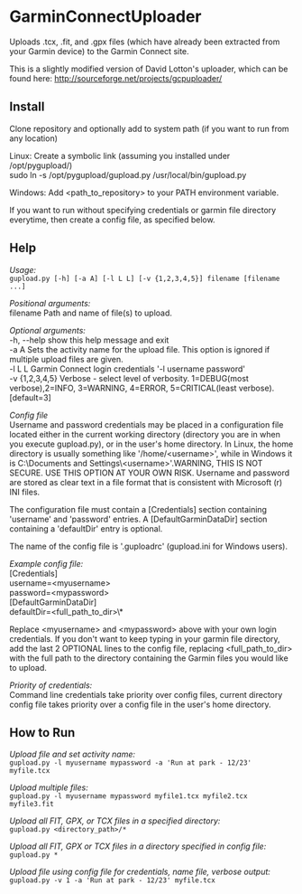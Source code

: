 GarminConnectUploader
=====================

Uploads .tcx, .fit, and .gpx files (which have already been extracted from your Garmin device) to the Garmin Connect site.

This is a slightly modified version of David Lotton's uploader, which can be found here:
http://sourceforge.net/projects/gcpuploader/

Install
----------------------

Clone repository and optionally add to system path (if you want to run from any location)

Linux: 
Create a symbolic link (assuming you installed under /opt/pygupload/)  
sudo ln -s /opt/pygupload/gupload.py /usr/local/bin/gupload.py

Windows:
Add \<path_to_repository\> to your PATH environment variable.

If you want to run without specifying credentials or garmin file directory everytime, then create a config file, as specified below.


Help
-----------------------

*Usage:*  
`gupload.py [-h] [-a A] [-l L L] [-v {1,2,3,4,5}] filename [filename ...]`

*Positional arguments:*  
    filename Path and name of file(s) to upload.

*Optional arguments:*  
  -h, --help show this help message and exit  
  -a A Sets the activity name for the upload file. This option is ignored if multiple upload files are given.  
  -l L L Garmin Connect login credentials '-l username password'  
  -v {1,2,3,4,5} Verbose - select level of verbosity. 1=DEBUG(most verbose),2=INFO, 3=WARNING, 4=ERROR, 5=CRITICAL(least verbose). [default=3]

*Config file*  
Username and password credentials may be placed in a configuration file located either in the current working directory (directory you are in when you execute gupload.py), or in the user's home directory. In Linux, the home directory is usually something like '/home/\<username\>', while in Windows it is C:\Documents and Settings\\\<username\>\'.WARNING, THIS IS NOT SECURE. USE THIS OPTION AT YOUR OWN RISK. Username and password are stored as clear text in a file format that is consistent with Microsoft (r) INI files.

The configuration file must contain a [Credentials] section containing 'username' and 'password' entries. A [DefaultGarminDataDir] section containing a 'defaultDir' entry is optional.

The name of the config file is '.guploadrc' (gupload.ini for Windows users). 

*Example config file:*  
[Credentials]  
username=\<myusername\>  
password=\<mypassword\>  
[DefaultGarminDataDir]  
defaultDir=\<full_path_to_dir\>\\*

Replace \<myusername\> and \<mypassword\> above with your own login credentials. If you don't want to keep typing in your garmin file directory, add the last 2 OPTIONAL lines to the config file, replacing \<full_path_to_dir\> with the full path to the directory containing the Garmin files you would like to upload.

*Priority of credentials:*  
Command line credentials take priority over config files, current directory config file takes priority over a config file in the user's home directory.


How to Run
-------------------------

*Upload file and set activity name:*  
`gupload.py -l myusername mypassword -a 'Run at park - 12/23' myfile.tcx`

*Upload multiple files:*  
`gupload.py -l myusername mypassword myfile1.tcx myfile2.tcx myfile3.fit`

*Upload all FIT, GPX, or TCX files in a specified directory:*  
`gupload.py <directory_path>/*`

*Upload all FIT, GPX or TCX files in a directory specified in config file:*  
`gupload.py *`

*Upload file using config file for credentials, name file, verbose output:*  
`gupload.py -v 1 -a 'Run at park - 12/23' myfile.tcx`
